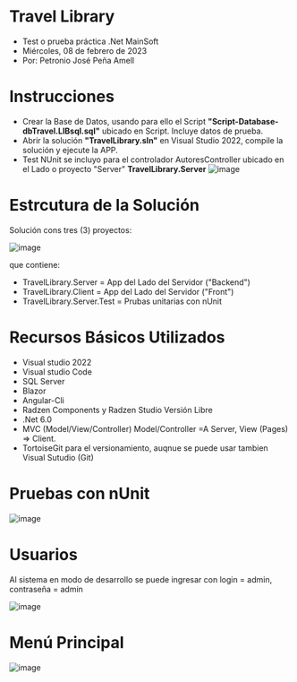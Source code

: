 # Travel Library
- Test o prueba práctica .Net MainSoft
- Miércoles, 08 de febrero de 2023
- Por: Petronio José Peña Amell  

# Instrucciones 

* Crear la Base de Datos, usando para ello el Script **"Script-Database-dbTravel.LIBsql.sql"** ubicado en Script. Incluye datos de prueba. 
* Abrir la solución **"TravelLibrary.sln"** en Visual Studio 2022, compile la solución y ejecute la APP. 
* Test NUnit se incluyo para el controlador AutoresController ubicado en el Lado o proyecto "Server" **TravelLibrary.Server**
![image](https://user-images.githubusercontent.com/122890191/217345436-97f7a941-a9eb-4f93-8809-936f0644ed3c.png)

# Estrcutura de la Solución

Solución cons tres (3) proyectos: 

![image](https://user-images.githubusercontent.com/122890191/217349619-2e54f7da-be38-4c62-85a3-5de659a96026.png)

que contiene: 

* TravelLibrary.Server = App del Lado del Servidor ("Backend")
* TravelLibrary.Client = App del Lado del Servidor ("Front")
* TravelLibrary.Server.Test = Prubas unitarias con nUnit

# Recursos Básicos Utilizados
* Visual studio 2022
* Visual studio Code
* SQL Server 
* Blazor
* Angular-Cli
* Radzen Components y Radzen Studio Versión Libre
* .Net 6.0
* MVC (Model/View/Controller)  Model/Controller =A Server, View (Pages) => Client. 
* TortoiseGit para el versionamiento, auqnue se puede usar tambien Visual Sutudio (Git)

# Pruebas con nUnit

![image](https://user-images.githubusercontent.com/122890191/217351397-bb8371eb-35b1-41e2-b5ad-e58412e7a9f0.png)

# Usuarios
Al sistema en modo de desarrollo se puede ingresar con login = admin, contraseña = admin

![image](https://user-images.githubusercontent.com/122890191/217352322-fec5614a-262a-4110-a0ae-7ba2e8ff32b6.png)


# Menú Principal 

![image](https://user-images.githubusercontent.com/122890191/217352205-dfac3e5e-3544-4a32-8fce-81aef0638f8e.png)

